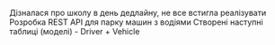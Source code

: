 Дізналася про школу в день дедлайну, не все встигла реалізувати
Розробка REST API для парку машин з водіями 
Створені наступні таблиці (моделі) - Driver + Vehicle
